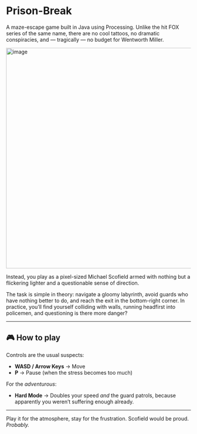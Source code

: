 # Prison-Break
A maze-escape game built in Java using Processing. Unlike the hit FOX series of the same name, there are no cool tattoos, no dramatic conspiracies, and — tragically — no budget for Wentworth Miller.

<img width="750" height="600" alt="image" src="https://github.com/user-attachments/assets/4e29befa-acff-485f-b5b2-81400dd16a1e" />

Instead, you play as a pixel-sized Michael Scofield armed with nothing but a flickering lighter and a questionable sense of direction.

The task is simple in theory: navigate a gloomy labyrinth, avoid guards who have nothing better to do, and reach the exit in the bottom-right corner. In practice, you’ll find yourself colliding with walls, running headfirst into policemen, and questioning is there more danger?

---

## 🎮 How to play

Controls are the usual suspects:

* **WASD / Arrow Keys** → Move
* **P** → Pause (when the stress becomes too much)

For the *adventurous*:

* **Hard Mode** → Doubles your speed *and* the guard patrols, because apparently you weren’t suffering enough already.

---

Play it for the atmosphere, stay for the frustration. Scofield would be proud. *Probably.*
